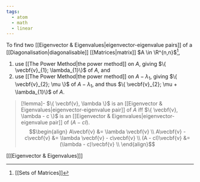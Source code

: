 ```yaml
---
tags:
  - atom
  - math
  - linear
---
```

To find two [[Eigenvector & Eigenvalues|eigenvector-eigenvalue pairs]] of a [[Diagonalisation|diagonalisable]] [[Matrices|matrix]] $A \in \R^{n,n}$[^1],
1. use [[The Power Method|the power method]] on $A$, giving $\{ \vecbf{v}_{1}; \lambda_{1}\}$ of $A$, and
2. use [[The Power Method|the power method]] on $A - \lambda_{1}$, giving $\{ \vecbf{v}_{2}; \mu \}$ of $A-\lambda_{1}$, and thus $\{ \vecbf{v}_{2}; \mu + \lambda_{1}\}$ of $A$.

> [!lemma]- $\{ \vecbf{v}, \lambda \}$ is an [[Eigenvector & Eigenvalues|eigenvector-eigenvalue pair]] of $A$ iff $\{ \vecbf{v}, \lambda - c \}$ is an [[Eigenvector & Eigenvalues|eigenvector-eigenvalue pair]] of $\left( A - cI \right)$.
> $$\begin{align}
> 	A\vecbf{v} &= \lambda \vecbf{v} \\
> 	A\vecbf{v} - c\vecbf{v} &= \lambda \vecbf{v} - c\vecbf{v} \\
> 	(A - cI)\vecbf{v} &= (\lambda - c)\vecbf{v} \\
> \end{align}$$

\[[[Eigenvector & Eigenvalues]]\]

[^1]: [[Sets of Matrices]]


